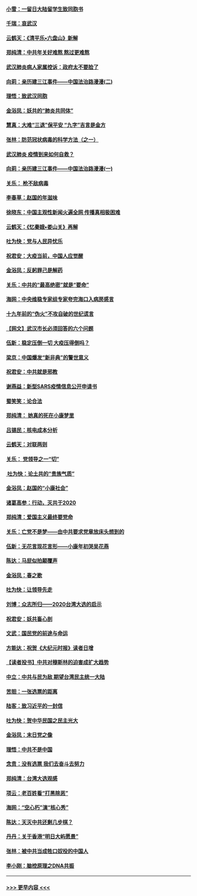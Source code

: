 #### [小雪：一留日大陆留学生致同胞书](../pages/nsc993/n11834624.md?t=01311955) 
#### [千瑞：哀武汉](../pages/nsc993/n11833647.md?t=01311955) 
#### [云鹤天：《清平乐▪六盘山》新解](../pages/nsc993/n11833611.md?t=01311955) 
#### [郑纯清：中共年关好难熬 熬过更难熬](../pages/nsc993/n11833489.md?t=01311955) 
#### [武汉肺炎病人家属控诉：政府太不要脸了](../pages/nsc993/n11833205.md?t=01311955) 
#### [向莉：亲历建三江事件——中国法治路漫漫(二)](../pages/nsc993/n11829102.md?t=01311955) 
#### [理悟：致武汉同胞](../pages/nsc993/n11831522.md?t=01311955) 
#### [金浴凤：妖共的“肺炎共同体”](../pages/nsc993/n11829448.md?t=01311955) 
#### [慧真：大难“三退”保平安 “九字”吉言是金方](../pages/nsc993/n11829501.md?t=01311955) 
#### [张林：防范冠状病毒的科学方法（之一）](../pages/nsc993/n11828618.md?t=01311955) 
#### [武汉肺炎 疫情到来如何自救？](../pages/nsc993/n11827632.md?t=01311955) 
#### [向莉：亲历建三江事件——中国法治路漫漫(一)](../pages/nsc993/n11827190.md?t=01311955) 
#### [关乐： 枪不敌病毒](../pages/nsc993/n11826746.md?t=01311955) 
#### [李春草：赵国的年滋味](../pages/nsc993/n11826321.md?t=01311955) 
#### [徐晓东：中国主观性新闻火遍全网 传播真相极困难](../pages/nsc993/n11826508.md?t=01311955) 
#### [云鹤天：《忆秦娥▪娄山关》再解](../pages/nsc993/n11824682.md?t=01311955) 
#### [吐为快：党与人民异忧乐](../pages/nsc993/n11824660.md?t=01311955) 
#### [祝君安：大疫当前，中国人应觉醒](../pages/nsc993/n11821946.md?t=01311955) 
#### [金浴凤：反躬罪己是解药](../pages/nsc993/n11820280.md?t=01311955) 
#### [关乐：中共的“最高绝密”就是“要命”](../pages/nsc993/n11816946.md?t=01311955) 
#### [海网：中央维稳专家组专家夸完海口入病房感言](../pages/nsc993/n11815138.md?t=01311955) 
#### [十九年前的“伪火”不攻自破的世纪谎言](../pages/nsc993/n11813238.md?t=01311955) 
#### [【网文】武汉市长必须回答的六个问题](../pages/nsc993/n11813848.md?t=01311955) 
#### [伍新：稳定压倒一切 大疫压得倒吗？](../pages/nsc993/n11812634.md?t=01311955) 
#### [梁京：中国爆发“新非典”的警世意义](../pages/nsc993/n11812554.md?t=01311955) 
#### [祝君安：中共就是邪教](../pages/nsc993/n11812431.md?t=01311955) 
#### [谢燕益：新型SARS疫情信息公开申请书](../pages/nsc993/n11808840.md?t=01311955) 
#### [蜀笑笑：论合法](../pages/nsc993/n11808064.md?t=01311955) 
#### [郑纯清： 她真的死在小康梦里](../pages/nsc993/n11806623.md?t=01311955) 
#### [吕锡民：核电成本分析](../pages/nsc993/n11806284.md?t=01311955) 
#### [云鹤天：对联两则](../pages/nsc993/n11805957.md?t=01311955) 
#### [关乐： 党领导之一“切”](../pages/nsc993/n11804505.md?t=01311955) 
#### [ 吐为快：论土共的“贵族气质”](../pages/nsc993/n11804490.md?t=01311955) 
#### [金浴凤：赵国的“小康社会”](../pages/nsc993/n11804452.md?t=01311955) 
#### [诸葛高参：行动，灭共于2020](../pages/nsc993/n11804120.md?t=01311955) 
#### [郑纯清：爱国主义最终要党命](../pages/nsc993/n11802197.md?t=01311955) 
#### [关乐：亡党不是梦——由中共要求党章放床头想到的](../pages/nsc993/n11802156.md?t=01311955) 
#### [伍新：无花言现花言形——小康年初哭吴花燕](../pages/nsc993/n11800044.md?t=01311955) 
#### [陈达：马屁似拍颠覆声](../pages/nsc993/n11800010.md?t=01311955) 
#### [金浴凤：春之歌](../pages/nsc993/n11797687.md?t=01311955) 
#### [吐为快：让领导先走](../pages/nsc993/n11797512.md?t=01311955) 
#### [刘博：众志所归——2020台湾大选的启示](../pages/nsc993/n11796878.md?t=01311955) 
#### [祝君安：妖共畜心剖](../pages/nsc993/n11794273.md?t=01311955) 
#### [文武：国民党的前途与命运](../pages/nsc993/n11794198.md?t=01311955) 
#### [方能达：祝贺《大纪元时报》读者日增](../pages/nsc993/n11793807.md?t=01311955) 
#### [【读者投书】中共对穆斯林的迫害成扩大趋势](../pages/nsc993/n11791371.md?t=01311955) 
#### [中立：中共与民为敌 期望台湾民主统一大陆](../pages/nsc993/n11790392.md?t=01311955) 
#### [苦胆：一张选票的距离](../pages/nsc993/n11788914.md?t=01311955) 
#### [陆客：致习近平的一封信](../pages/nsc993/n11788867.md?t=01311955) 
#### [吐为快：贺中华民国之民主光大](../pages/nsc993/n11788618.md?t=01311955) 
#### [金浴凤：末日党之像](../pages/nsc993/n11787475.md?t=01311955) 
#### [理悟：中共不是中国](../pages/nsc993/n11787463.md?t=01311955) 
#### [念贲：没有选票  我们去奋斗去努力](../pages/nsc993/n11787398.md?t=01311955) 
#### [郑纯清：台湾大选观感](../pages/nsc993/n11786210.md?t=01311955) 
#### [项云：老百姓看“打黑除恶”](../pages/nsc993/n11785398.md?t=01311955) 
#### [海网：“空心朽”演“核心秀”](../pages/nsc993/n11783874.md?t=01311955) 
#### [陈达：天灭中共还剩几步棋？](../pages/nsc993/n11783719.md?t=01311955) 
#### [丹丹：关于香港“明日大屿愿景”](../pages/nsc993/n11783273.md?t=01311955) 
#### [张林：被中共当成牲口奴役的中国人](../pages/nsc993/n11782397.md?t=01311955) 
#### [李小刚：脑控原理之DNA共振](../pages/nsc993/n11780962.md?t=01311955) 

----
#### [ >>> 更早内容 <<< ](../indexes/nsc993-earlier.md)
